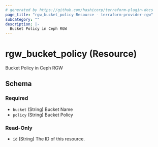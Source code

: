 ```yaml
---
# generated by https://github.com/hashicorp/terraform-plugin-docs
page_title: "rgw_bucket_policy Resource - terraform-provider-rgw"
subcategory: ""
description: |-
  Bucket Policy in Ceph RGW
---
```


# rgw_bucket_policy (Resource)

Bucket Policy in Ceph RGW



<!-- schema generated by tfplugindocs -->
## Schema

### Required

- `bucket` (String) Bucket Name
- `policy` (String) Bucket Policy

### Read-Only

- `id` (String) The ID of this resource.



